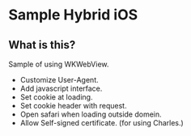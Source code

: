 # Sample Hybrid iOS

## What is this?

Sample of using WKWebView.

- Customize User-Agent.
- Add javascript interface.
- Set cookie at loading.
- Set cookie header with request.
- Open safari when loading outside domein.
- Allow Self-signed certificate. (for using Charles.)
